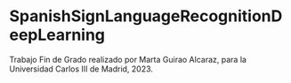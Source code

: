 # SpanishSignLanguageRecognitionDeepLearning
Trabajo Fin de Grado realizado por Marta Guirao Alcaraz, para la Universidad Carlos III de Madrid, 2023.
